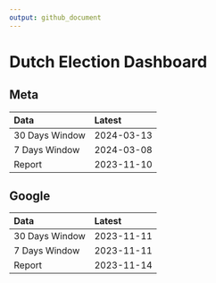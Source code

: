 ```yaml
---
output: github_document
---
```


# Dutch Election Dashboard



## Meta


|Data           |Latest     |
|:--------------|:----------|
|30 Days Window |2024-03-13 |
|7 Days Window  |2024-03-08 |
|Report         |2023-11-10 |

## Google


|Data           |Latest     |
|:--------------|:----------|
|30 Days Window |2023-11-11 |
|7 Days Window  |2023-11-11 |
|Report         |2023-11-14 |
